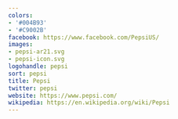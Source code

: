 ```yaml
---
colors:
- '#004B93'
- '#C9002B'
facebook: https://www.facebook.com/PepsiUS/
images:
- pepsi-ar21.svg
- pepsi-icon.svg
logohandle: pepsi
sort: pepsi
title: Pepsi
twitter: pepsi
website: https://www.pepsi.com/
wikipedia: https://en.wikipedia.org/wiki/Pepsi
---
```

